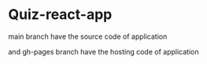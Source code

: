 # Quiz-react-app
main branch have the source code of application 


and gh-pages branch have the hosting code of application
